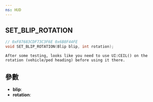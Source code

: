 ```yaml
---
ns: HUD
---
```

## SET_BLIP_ROTATION

```c
// 0xF87683CDF73C3F6E 0x6B8F44FE
void SET_BLIP_ROTATION(Blip blip, int rotation);
```

```
After some testing, looks like you need to use UI:CEIL() on the rotation (vehicle/ped heading) before using it there.  
```

## 參數
* **blip**: 
* **rotation**: 

